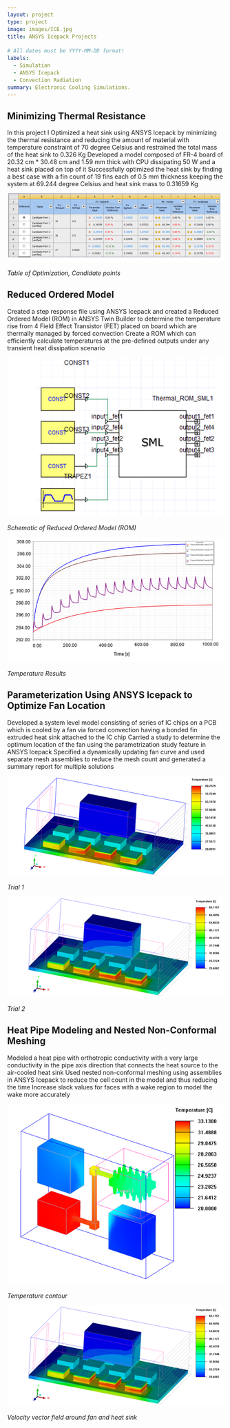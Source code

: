 ```yaml
---
layout: project
type: project
image: images/ICE.jpg
title: ANSYS Icepack Projects

# All dates must be YYYY-MM-DD format!
labels:
  - Simulation
  - ANSYS Icepack
  - Convection Radiation
summary: Electronic Cooling Simulations.
---
```


## Minimizing Thermal Resistance
In this project I Optimized a heat sink using ANSYS Icepack by minimizing the thermal resistance and reducing the amount of material with temperature constraint of 70 degree Celsius and restrained the total mass of the heat sink to 0.326 Kg
Developed a model composed of FR-4 board of 20.32 cm * 30.48 cm and 1.59 mm thick with CPU dissipating 50 W and a heat sink placed on top of it
Successfully optimized the heat sink by finding a best case with a fin count of 19 fins each of 0.5 mm thickness keeping the system at 69.244 degree Celsius and heat sink mass to 0.31659 Kg


  <img class="ui image" src="../images/Capture7.png">
  
  <em>Table of Optimization, Candidate points</em>

  
 ## Reduced Ordered Model 
Created a step response file using ANSYS Icepack and created a Reduced Ordered Model (ROM) in ANSYS Twin Builder to determine the temperature rise from 4 Field Effect Transistor (FET) placed on board which are thermally managed by forced convection
Create a ROM which can efficiently calculate temperatures at the pre-defined outputs under any transient heat dissipation scenario


  <img class="ui image" src="../images/Capture16.png">
  
  <em>Schematic of Reduced Ordered Model (ROM)</em>
  
  
  
  <img class="ui image" src="../images/Capture17.png">
  

  <em>Temperature Results</em>


 ## Parameterization Using ANSYS Icepack to Optimize Fan Location
Developed a system level model consisting of series of IC chips on a PCB which is cooled by a fan via forced convection having a bonded fin extruded heat sink attached to the IC chip
Carried a study to determine the optimum location of the fan using the parametrization study feature in ANSYS Icepack 
Specified a dynamically updating fan curve and used separate mesh assemblies to reduce the mesh count and generated a summary report for multiple solutions


  <img class="ui image" src="../images/Capture18.png">
  
  <em>Trial 1</em>
  
  
  
  <img class="ui image" src="../images/Capture19.png">
  

  <em>Trial 2</em>


## Heat Pipe Modeling and Nested Non-Conformal Meshing
Modeled a heat pipe with orthotropic conductivity with a very large conductivity in the pipe axis direction that connects the heat source to the air-cooled heat sink
Used nested non-conformal meshing using assemblies in ANSYS Icepack to reduce the cell count in the model and thus reducing the time 
Increase slack values for faces with a wake region to model the wake more accurately 


  <img class="ui image" src="../images/Capture20.png">
  
  <em>Temperature contour</em>
  
  
  
  <img class="ui image" src="../images/Capture19.png">
  

  <em>Velocity vector field around fan and heat sink</em>
